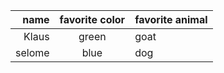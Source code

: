 | name | favorite color | favorite animal|
|-----:|:--------------:|:---------------|
| Klaus | green         | goat
| selome     |  blue |       dog  |
